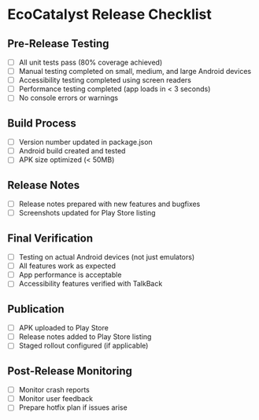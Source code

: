 # EcoCatalyst Release Checklist

## Pre-Release Testing
- [ ] All unit tests pass (80% coverage achieved)
- [ ] Manual testing completed on small, medium, and large Android devices
- [ ] Accessibility testing completed using screen readers
- [ ] Performance testing completed (app loads in < 3 seconds)
- [ ] No console errors or warnings

## Build Process
- [ ] Version number updated in package.json
- [ ] Android build created and tested
- [ ] APK size optimized (< 50MB)

## Release Notes
- [ ] Release notes prepared with new features and bugfixes
- [ ] Screenshots updated for Play Store listing

## Final Verification
- [ ] Testing on actual Android devices (not just emulators)
- [ ] All features work as expected
- [ ] App performance is acceptable
- [ ] Accessibility features verified with TalkBack

## Publication
- [ ] APK uploaded to Play Store
- [ ] Release notes added to Play Store listing
- [ ] Staged rollout configured (if applicable)

## Post-Release Monitoring
- [ ] Monitor crash reports
- [ ] Monitor user feedback
- [ ] Prepare hotfix plan if issues arise
